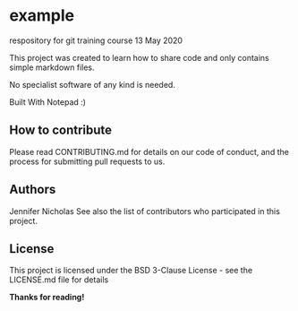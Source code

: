 # example
respository for git training course 13 May 2020

This project was created to learn how to share code and only contains simple markdown files.

No specialist software of any kind is needed.

Built With Notepad :)

## How to contribute
Please read CONTRIBUTING.md for details on our code of conduct, and the process for submitting pull requests to us.

## Authors
Jennifer Nicholas
See also the list of contributors who participated in this project.

## License
This project is licensed under the BSD 3-Clause License - see the LICENSE.md file for details


**Thanks for reading!**
